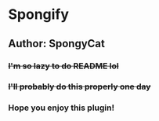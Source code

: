 # Spongify

## Author: SpongyCat

### ~~I'm so lazy to do README lol~~
### ~~I'll probably do this properly one day~~

### Hope you enjoy this plugin!